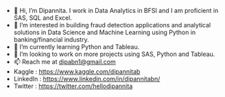 - 👋 Hi, I’m Dipannita. I work in Data Analytics in BFSI and I am proficient in SAS, SQL and Excel.
- 👀 I’m interested in building fraud detection applications and analytical solutions in Data Science and Machine Learning using Python in banking/financial industry.
- 🌱 I’m currently learning Python and Tableau.
- 💞️ I’m looking to work on more projects using SAS, Python and Tableau.
- 📫 Reach me at dipabn1@gmail.com 
- Kaggle : https://www.kaggle.com/dipannitab
- LinkedIn : https://www.linkedin.com/in/dipannitabn/
- Twitter : https://twitter.com/hellodipannita


